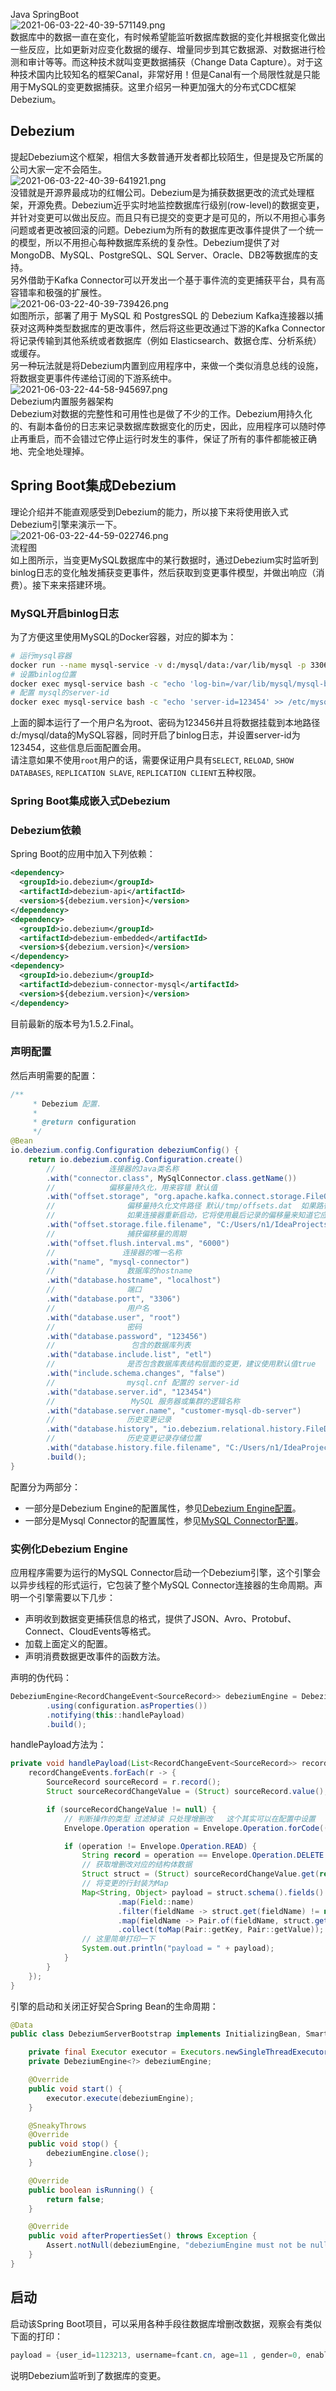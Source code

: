 Java SpringBoot<br />![2021-06-03-22-40-39-571149.png](https://cdn.nlark.com/yuque/0/2021/png/396745/1622731474953-649343b9-0ac6-4f0c-87a8-59e2fe92b1e8.png#clientId=u339e8916-1fee-4&from=ui&id=ue7e712bb&originHeight=295&originWidth=724&originalType=binary&ratio=1&size=50720&status=done&style=shadow&taskId=ud80b35ff-fcac-4e39-bf2e-16626dfa09b)<br />数据库中的数据一直在变化，有时候希望能监听数据库数据的变化并根据变化做出一些反应，比如更新对应变化数据的缓存、增量同步到其它数据源、对数据进行检测和审计等等。而这种技术就叫变更数据捕获（Change Data Capture）。对于这种技术国内比较知名的框架Canal，非常好用！但是Canal有一个局限性就是只能用于MySQL的变更数据捕获。这里介绍另一种更加强大的分布式CDC框架Debezium。
<a name="Hagka"></a>
## Debezium
提起Debezium这个框架，相信大多数普通开发者都比较陌生，但是提及它所属的公司大家一定不会陌生。<br />![2021-06-03-22-40-39-641921.png](https://cdn.nlark.com/yuque/0/2021/png/396745/1622731465890-50497946-f6e7-46f4-84d5-f130a557624d.png#clientId=u339e8916-1fee-4&from=ui&id=ude486ff0&originHeight=332&originWidth=1080&originalType=binary&ratio=1&size=29543&status=done&style=shadow&taskId=u7ed8b2cb-f812-43cf-931a-c32fe2f01c7)<br />没错就是开源界最成功的红帽公司。Debezium是为捕获数据更改的流式处理框架，开源免费。Debezium近乎实时地监控数据库行级别(row-level)的数据变更，并针对变更可以做出反应。而且只有已提交的变更才是可见的，所以不用担心事务问题或者更改被回滚的问题。Debezium为所有的数据库更改事件提供了一个统一的模型，所以不用担心每种数据库系统的复杂性。Debezium提供了对MongoDB、MySQL、PostgreSQL、SQL Server、Oracle、DB2等数据库的支持。<br />另外借助于Kafka Connector可以开发出一个基于事件流的变更捕获平台，具有高容错率和极强的扩展性。<br />![2021-06-03-22-40-39-739426.png](https://cdn.nlark.com/yuque/0/2021/png/396745/1622731492278-476e404f-1b4c-4183-871f-a1b609f7a061.png#clientId=u339e8916-1fee-4&from=ui&id=u15b5f742&originHeight=245&originWidth=1080&originalType=binary&ratio=1&size=66681&status=done&style=shadow&taskId=u86b633ab-0d30-4c9d-b0a3-1a0536e6ada)<br />如图所示，部署了用于 MySQL 和 PostgresSQL 的 Debezium Kafka连接器以捕获对这两种类型数据库的更改事件，然后将这些更改通过下游的Kafka Connector将记录传输到其他系统或者数据库（例如 Elasticsearch、数据仓库、分析系统）或缓存。<br />另一种玩法就是将Debezium内置到应用程序中，来做一个类似消息总线的设施，将数据变更事件传递给订阅的下游系统中。<br />![2021-06-03-22-44-58-945697.png](https://cdn.nlark.com/yuque/0/2021/png/396745/1622731583539-d1237742-65a9-441d-be99-933bc3d6b663.png#clientId=u339e8916-1fee-4&from=ui&id=u1c89f9b1&originHeight=310&originWidth=1080&originalType=binary&ratio=1&size=62841&status=done&style=shadow&taskId=u7d27e68b-d39e-4d5a-9796-52c6254491b)<br />Debezium内置服务器架构<br />Debezium对数据的完整性和可用性也是做了不少的工作。Debezium用持久化的、有副本备份的日志来记录数据库数据变化的历史，因此，应用程序可以随时停止再重启，而不会错过它停止运行时发生的事件，保证了所有的事件都能被正确地、完全地处理掉。
<a name="nYwcC"></a>
## Spring Boot集成Debezium
理论介绍并不能直观感受到Debezium的能力，所以接下来将使用嵌入式Debezium引擎来演示一下。<br />![2021-06-03-22-44-59-022746.png](https://cdn.nlark.com/yuque/0/2021/png/396745/1633661125416-a3bb812c-6fe2-4151-943f-15d0a837651b.png#clientId=ue0996f8d-6901-4&from=ui&id=u79cd0ac1&originHeight=429&originWidth=1080&originalType=binary&ratio=1&size=1392711&status=done&style=shadow&taskId=u16823f49-4360-4748-9cc2-ec1e4f97bdc)<br />流程图<br />如上图所示，当变更MySQL数据库中的某行数据时，通过Debezium实时监听到binlog日志的变化触发捕获变更事件，然后获取到变更事件模型，并做出响应（消费）。接下来来搭建环境。
<a name="juOpY"></a>
### MySQL开启binlog日志
为了方便这里使用MySQL的Docker容器，对应的脚本为：
```bash
# 运行mysql容器 
docker run --name mysql-service -v d:/mysql/data:/var/lib/mysql -p 3306:3306 -e TZ=Asia/Shanghai -e MYSQL_ROOT_PASSWORD=123456 -d mysql:5.7 --character-set-server=utf8mb4 --collation-server=utf8mb4_unicode_ci --default-time_zone="+8:00"
# 设置binlog位置
docker exec mysql-service bash -c "echo 'log-bin=/var/lib/mysql/mysql-bin' >> /etc/mysql/mysql.conf.d/mysqld.cnf"
# 配置 mysql的server-id
docker exec mysql-service bash -c "echo 'server-id=123454' >> /etc/mysql/mysql.conf.d/mysqld.cnf"
```
上面的脚本运行了一个用户名为root、密码为123456并且将数据挂载到本地路径d:/mysql/data的MySQL容器，同时开启了binlog日志，并设置server-id为123454，这些信息后面配置会用。<br />请注意如果不使用`root`用户的话，需要保证用户具有`SELECT`, `RELOAD`, `SHOW DATABASES`, `REPLICATION SLAVE`, `REPLICATION CLIENT`五种权限。
<a name="mqPCC"></a>
### Spring Boot集成嵌入式Debezium
<a name="rYxKT"></a>
### Debezium依赖
Spring Boot的应用中加入下列依赖：
```xml
<dependency>
  <groupId>io.debezium</groupId>
  <artifactId>debezium-api</artifactId>
  <version>${debezium.version}</version>
</dependency>
<dependency>
  <groupId>io.debezium</groupId>
  <artifactId>debezium-embedded</artifactId>
  <version>${debezium.version}</version>
</dependency>
<dependency>
  <groupId>io.debezium</groupId>
  <artifactId>debezium-connector-mysql</artifactId>
  <version>${debezium.version}</version>
</dependency>
```
目前最新的版本号为1.5.2.Final。
<a name="RLixu"></a>
### 声明配置
然后声明需要的配置：
```java
/**
     * Debezium 配置.
     *
     * @return configuration
     */
@Bean
io.debezium.config.Configuration debeziumConfig() {
    return io.debezium.config.Configuration.create()
        //            连接器的Java类名称
        .with("connector.class", MySqlConnector.class.getName())
        //            偏移量持久化，用来容错 默认值
        .with("offset.storage", "org.apache.kafka.connect.storage.FileOffsetBackingStore")
        //                偏移量持久化文件路径 默认/tmp/offsets.dat  如果路径配置不正确可能导致无法存储偏移量 可能会导致重复消费变更
        //                如果连接器重新启动，它将使用最后记录的偏移量来知道它应该恢复读取源信息中的哪个位置。
        .with("offset.storage.file.filename", "C:/Users/n1/IdeaProjects/spring-boot-debezium/tmp/offsets.dat")
        //                捕获偏移量的周期
        .with("offset.flush.interval.ms", "6000")
        //               连接器的唯一名称
        .with("name", "mysql-connector")
        //                数据库的hostname
        .with("database.hostname", "localhost")
        //                端口
        .with("database.port", "3306")
        //                用户名
        .with("database.user", "root")
        //                密码
        .with("database.password", "123456")
        //                 包含的数据库列表
        .with("database.include.list", "etl")
        //                是否包含数据库表结构层面的变更，建议使用默认值true
        .with("include.schema.changes", "false")
        //                mysql.cnf 配置的 server-id
        .with("database.server.id", "123454")
        //                 MySQL 服务器或集群的逻辑名称
        .with("database.server.name", "customer-mysql-db-server")
        //                历史变更记录
        .with("database.history", "io.debezium.relational.history.FileDatabaseHistory")
        //                历史变更记录存储位置 
        .with("database.history.file.filename", "C:/Users/n1/IdeaProjects/spring-boot-debezium/tmp/dbhistory.dat")
        .build();
}
```
配置分为两部分：

- 一部分是Debezium Engine的配置属性，参见[Debezium Engine配置](https://debezium.io/documentation/reference/1.5/development/engine.html#engine-properties)。
- 一部分是Mysql Connector的配置属性，参见[MySQL Connector配置](https://debezium.io/documentation/reference/1.5/connectors/mysql.html#mysql-connector-properties)。
<a name="jSxzF"></a>
### 实例化Debezium Engine
应用程序需要为运行的MySQL Connector启动一个Debezium引擎，这个引擎会以异步线程的形式运行，它包装了整个MySQL Connector连接器的生命周期。声明一个引擎需要以下几步：

- 声明收到数据变更捕获信息的格式，提供了JSON、Avro、Protobuf、Connect、CloudEvents等格式。
- 加载上面定义的配置。
- 声明消费数据更改事件的函数方法。

声明的伪代码：
```java
DebeziumEngine<RecordChangeEvent<SourceRecord>> debeziumEngine = DebeziumEngine.create(ChangeEventFormat.of(Connect.class))
        .using(configuration.asProperties())
        .notifying(this::handlePayload)
        .build();
```
handlePayload方法为：
```java
private void handlePayload(List<RecordChangeEvent<SourceRecord>> recordChangeEvents, DebeziumEngine.RecordCommitter<RecordChangeEvent<SourceRecord>> recordCommitter) {
    recordChangeEvents.forEach(r -> {
        SourceRecord sourceRecord = r.record();
        Struct sourceRecordChangeValue = (Struct) sourceRecord.value();

        if (sourceRecordChangeValue != null) {
            // 判断操作的类型 过滤掉读 只处理增删改   这个其实可以在配置中设置
            Envelope.Operation operation = Envelope.Operation.forCode((String) sourceRecordChangeValue.get(OPERATION));

            if (operation != Envelope.Operation.READ) {
                String record = operation == Envelope.Operation.DELETE ? BEFORE : AFTER;
                // 获取增删改对应的结构体数据
                Struct struct = (Struct) sourceRecordChangeValue.get(record);
                // 将变更的行封装为Map
                Map<String, Object> payload = struct.schema().fields().stream()
                        .map(Field::name)
                        .filter(fieldName -> struct.get(fieldName) != null)
                        .map(fieldName -> Pair.of(fieldName, struct.get(fieldName)))
                        .collect(toMap(Pair::getKey, Pair::getValue));
                // 这里简单打印一下
                System.out.println("payload = " + payload);
            }
        }
    });
}
```
引擎的启动和关闭正好契合Spring Bean的生命周期：
```java
@Data
public class DebeziumServerBootstrap implements InitializingBean, SmartLifecycle {

    private final Executor executor = Executors.newSingleThreadExecutor();
    private DebeziumEngine<?> debeziumEngine;

    @Override
    public void start() {
        executor.execute(debeziumEngine);
    }

    @SneakyThrows
    @Override
    public void stop() {
        debeziumEngine.close();
    }

    @Override
    public boolean isRunning() {
        return false;
    }

    @Override
    public void afterPropertiesSet() throws Exception {
        Assert.notNull(debeziumEngine, "debeziumEngine must not be null");
    }
}
```
<a name="Od4VV"></a>
## 启动
启动该Spring Boot项目，可以采用各种手段往数据库增删改数据，观察会有类似下面的打印：
```java
payload = {user_id=1123213, username=fcant.cn, age=11 , gender=0, enabled=1}
```
说明Debezium监听到了数据库的变更。
